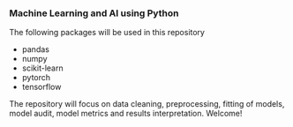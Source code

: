 ### Machine Learning and AI using Python
The following packages will be used in this repository
- pandas
- numpy
- scikit-learn
- pytorch
- tensorflow

The repository will focus on data cleaning, preprocessing, fitting of models, model audit, model metrics and results interpretation.
Welcome!
